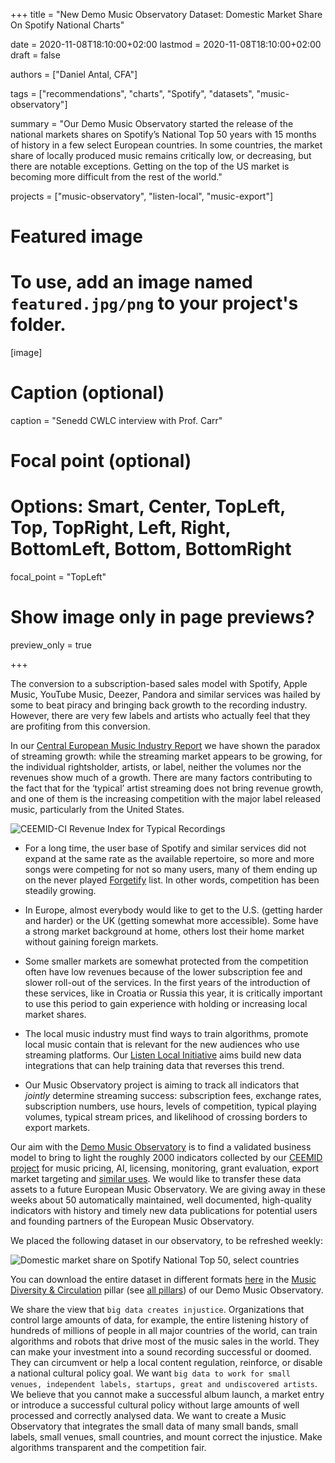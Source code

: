 +++
title = "New Demo Music Observatory Dataset: Domestic Market Share On Spotify National Charts"

date = 2020-11-08T18:10:00+02:00
lastmod = 2020-11-08T18:10:00+02:00
draft = false

authors = ["Daniel Antal, CFA"]

tags = ["recommendations", "charts", "Spotify", "datasets", "music-observatory"]

summary = "Our Demo Music Observatory started the release of the national markets shares on Spotify’s National Top 50 years with 15 months of history in a few select European countries. In some countries, the market share of locally produced music remains critically low, or decreasing, but there are notable exceptions.  Getting on the top of the US market is becoming more difficult from the rest of the world."

projects = ["music-observatory", "listen-local", "music-export"]

# Featured image
# To use, add an image named `featured.jpg/png` to your project's folder. 
[image]
  # Caption (optional)
  caption = "Senedd CWLC interview with Prof. Carr"

  # Focal point (optional)
  # Options: Smart, Center, TopLeft, Top, TopRight, Left, Right, BottomLeft, Bottom, BottomRight
  focal_point = "TopLeft"

  # Show image only in page previews?
  preview_only = true

+++


The conversion to a subscription-based sales model with Spotify, Apple Music, YouTube Music, Deezer, Pandora and similar services was hailed by some to beat piracy and bringing back growth to the recording industry.  However, there are very few labels and artists who actually feel that they are profiting from this conversion.

In our [Central European Music Industry Report](https://ceereport2020.ceemid.eu/market.html#recmarket) we have shown the paradox of streaming growth: while the streaming market appears to be growing, for the individual rightsholder, artists, or label, neither the volumes nor the revenues show much of a growth.  There are many factors contributing to the fact that for the ‘typical’ artist streaming does not bring revenue growth, and one of them is the increasing competition with the major label released music, particularly from the United States.

![CEEMID-CI Revenue Index for Typical Recordings](https://ceereport2020.ceemid.eu/CEE_Report_files/figure-html/medianvalue-1.png)

- For a long time, the user base of Spotify and similar services did not expand at the same rate as the available repertoire, so more and more songs were competing for not so many users, many of them ending up on the never played [Forgetify](https://dataandlyrics.com/post/2020-10-24-forgetify_pop_october/) list. In other words, competition has been steadily growing.

- In Europe, almost everybody would like to get to the U.S. (getting harder and harder) or the UK (getting somewhat more accessible).  Some have a strong market background at home, others lost their home market without gaining foreign markets. 

- Some smaller markets are somewhat protected from the competition often have low revenues because of the lower subscription fee and slower roll-out of the services. In the first years of the introduction of these services, like in Croatia or Russia this year, it is critically important to use this period to gain experience with holding or increasing local market shares.

- The local music industry must find ways to train algorithms, promote local music contain that is relevant for the new audiences who use streaming platforms.  Our [Listen Local Initiative](https://dataandlyrics.com/project/listen-local/) aims build new data integrations that can help training data that reverses this trend.

- Our Music Observatory project is aiming to track all indicators that *jointly* determine streaming success: subscription fees, exchange rates, subscription numbers, use hours, levels of competition, typical playing volumes, typical stream prices, and likelihood of crossing borders to export markets.

Our aim with the [Demo Music Observatory](https://music.dataobservatory.eu/index.html) is to find a validated business model to bring to light the roughly 2000 indicators collected by our [CEEMID project](https://music.dataobservatory.eu/annex.html#ceemid-history) for music pricing, AI, licensing, monitoring, grant evaluation, export market targeting and [similar uses](https://music.dataobservatory.eu/innovation.html). We would like to transfer these data assets to a future  European Music Observatory. We are giving away in these weeks about 50 automatically maintained, well documented, high-quality indicators with history and timely new data publications for potential users and founding partners of the European Music Observatory.

We placed the following dataset in our observatory, to be refreshed weekly:

![Domestic market share on Spotify National Top 50, select countries](https://music.dataobservatory.eu/plots/spot_nat50_select.jpg)

You can download the entire dataset in different formats 
[here](https://music.dataobservatory.eu/music-diversity.html#domestic-market-share---spotify) in the [Music Diversity & Circulation](https://music.dataobservatory.eu/music-diversity.html) pillar (see [all pillars](https://music.dataobservatory.eu/index.html#pillars-of-the-demo-observatory)) of our Demo Music Observatory.

We share the view that `big data creates injustice`. Organizations that control large amounts of data, for example, the entire listening history of hundreds of millions of people in all major countries of the world, can train algorithms and robots that drive most of the music sales in the world. They can make your investment into a sound recording successful or doomed. They can circumvent or help a local content regulation, reinforce, or disable a national cultural policy goal. We want `big data to work for small venues, independent labels, startups, great and undiscovered artists`. We believe that you cannot make a successful album launch, a market entry or introduce a successful cultural policy without large amounts of well processed and correctly analysed data. We want to create a Music Observatory that integrates the small data of many small bands, small labels, small venues, small countries, and mount correct the injustice. Make algorithms transparent and the competition fair.